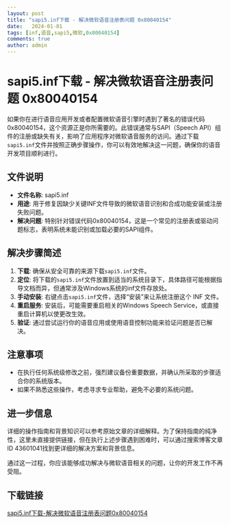 ```yaml
---
layout: post
title: "sapi5.inf下载 - 解决微软语音注册表问题 0x80040154"
date:   2024-01-01
tags: [inf,语音,sapi5,微软,0x80040154]
comments: true
author: admin
---
```

# sapi5.inf下载 - 解决微软语音注册表问题 0x80040154

如果你在进行语音应用开发或者配置微软语音引擎时遇到了著名的错误代码0x80040154，这个资源正是你所需要的。此错误通常与SAPI（Speech API）组件的注册或缺失有关，影响了应用程序对微软语音服务的访问。通过下载`sapi5.inf`文件并按照正确步骤操作，你可以有效地解决这一问题，确保你的语音开发项目顺利进行。

## 文件说明

- **文件名称**: sapi5.inf
- **用途**: 用于修复因缺少关键INF文件导致的微软语音识别和合成功能安装或注册失败问题。
- **解决问题**: 特别针对错误代码0x80040154，这是一个常见的注册表或驱动问题标志，表明系统未能识别或加载必要的SAPI组件。

## 解决步骤简述

1. **下载**: 确保从安全可靠的来源下载`sapi5.inf`文件。
2. **定位**: 将下载的`sapi5.inf`文件放置到适当的系统目录下，具体路径可能根据指导文档而异，但通常涉及Windows系统的inf文件存放处。
3. **手动安装**: 右键点击`sapi5.inf`文件，选择“安装”来让系统注册这个 INF 文件。
4. **重启服务**: 安装后，可能需要重启相关的Windows Speech Service，或直接重启计算机以使更改生效。
5. **验证**: 通过尝试运行你的语音应用或使用语音控制功能来验证问题是否已解决。

## 注意事项

- 在执行任何系统级修改之前，强烈建议备份重要数据，并确认所采取的步骤适合你的系统版本。
- 如果不熟悉这些操作，考虑寻求专业帮助，避免不必要的系统问题。

## 进一步信息

详细的操作指南和背景知识可以参考原始文章的详细解释。为了保持指南的纯净性，这里未直接提供链接，但在执行上述步骤遇到困难时，可以通过搜索博客文章ID 43601041找到更详细的解决方案和背景信息。

通过这一过程，你应该能够成功解决与微软语音相关的问题，让你的开发工作不再受阻。

## 下载链接

[sapi5.inf下载-解决微软语音注册表问题0x80040154](https://pan.quark.cn/s/5089cbece10e)